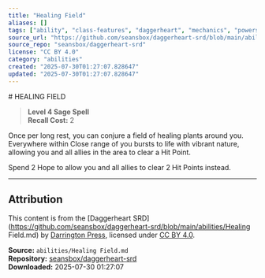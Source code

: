 ```yaml
---
title: "Healing Field"
aliases: []
tags: ["ability", "class-features", "daggerheart", "mechanics", "powers", "reference", "srd", "ttrpg"]
source_url: "https://github.com/seansbox/daggerheart-srd/blob/main/abilities/Healing Field.md"
source_repo: "seansbox/daggerheart-srd"
license: "CC BY 4.0"
category: "abilities"
created: "2025-07-30T01:27:07.828647"
updated: "2025-07-30T01:27:07.828647"
---
```


﻿# HEALING FIELD

> **Level 4 Sage Spell**  
> **Recall Cost:** 2

Once per long rest, you can conjure a field of healing plants around you. Everywhere within Close range of you bursts to life with vibrant nature, allowing you and all allies in the area to clear a Hit Point.

Spend 2 Hope to allow you and all allies to clear 2 Hit Points instead.

---

## Attribution

This content is from the [Daggerheart SRD](https://github.com/seansbox/daggerheart-srd/blob/main/abilities/Healing Field.md) by [Darrington Press](https://darringtonpress.com/), licensed under [CC BY 4.0](https://creativecommons.org/licenses/by/4.0/).

**Source:** `abilities/Healing Field.md`  
**Repository:** [seansbox/daggerheart-srd](https://github.com/seansbox/daggerheart-srd)  
**Downloaded:** 2025-07-30 01:27:07

